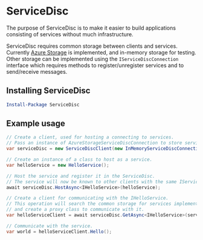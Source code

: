 # ServiceDisc

The purpose of ServiceDisc is to make it easier to build applications consisting of services without much infrastructure.

ServiceDisc requires common storage between clients and services. Currently [Azure Storage](https://azure.microsoft.com/en-us/services/storage/) is implemented, and in-memory storage for testing. Other storage can be implemented using the ``IServiceDiscConnection`` interface which requires methods to register/unregister services and to send/receive messages.

## Installing ServiceDisc

```powershell
Install-Package ServiceDisc
```

## Example usage

```c#
// Create a client, used for hosting a connecting to services.
// Pass an instance of AzureStorageServiceDiscConnection to store services in Azure.
var serviceDisc = new ServiceDiscClient(new InMemoryServiceDiscConnection());

// Create an instance of a class to host as a service.
var helloService = new HelloService();

// Host the service and register it in the ServiceDisc.
// The service will now be known to other clients with the same IServiceDiscConnection
await serviceDisc.HostAsync<IHelloService>(helloService);

// Create a client for communicating with the IHelloService.
// This operation will search the common storage for services implementing IHelloService
// and create a proxy class to communicate with it.
var helloServiceClient = await serviceDisc.GetAsync<IHelloService>(serviceName);

// Communicate with the service.
var world = helloServiceClient.Hello();
```
